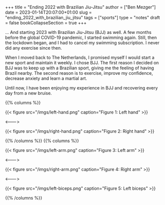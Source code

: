 +++
title = "Ending 2022 with Brazilian Jiu-Jitsu"
author = ["Ben Mezger"]
date = 2023-01-14T20:07:00+01:00
slug = "ending_2022_with_brazilian_jiu_jitsu"
tags = ["sports"]
type = "notes"
draft = false
bookCollapseSection = true
+++

... And starting 2023 with Brazilian Jiu-Jitsu (BJJ) as well. A few months
before the global COVID-19 pandemic, I started swimming again. Still, then the
lockdown began, and I had to cancel my swimming subscription. I never did any
exercise since then.

When I moved back to The Netherlands, I promised myself I would start a new
sport and maintain it weekly. I chose BJJ. The first reason I decided on BJJ was
to keep up with a Brazilian sport, giving me the feeling of having Brazil
nearby. The second reason is to exercise, improve my confidence, decrease
anxiety and learn a martial art.

Until now, I have been enjoying my experience in BJJ and recovering every day
from a new bruise.

{{% columns %}}

{{< figure src="/imgs/left-hand.png" caption="Figure 1: Left hand" >}}

<--->

<a id="org5d1ee38"></a>

{{< figure src="/imgs/right-hand.png" caption="Figure 2: Right hand" >}}

{{% /columns %}}
{{% columns %}}

{{< figure src="/imgs/left-arm.png" caption="Figure 3: Left arm" >}}

<--->

{{< figure src="/imgs/right-arm.png" caption="Figure 4: Right arm" >}}

<--->

{{< figure src="/imgs/left-biceps.png" caption="Figure 5: Left biceps" >}}

{{% /columns %}}
